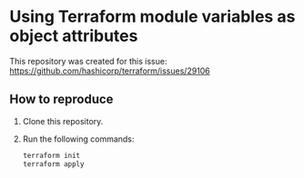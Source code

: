 # Using Terraform module variables as object attributes

This repository was created for this issue:
https://github.com/hashicorp/terraform/issues/29106

## How to reproduce

1. Clone this repository.
2. Run the following commands:

   ```bash
   terraform init
   terraform apply
   ```
